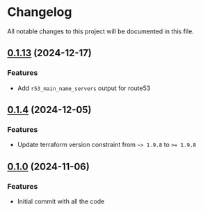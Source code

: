 # Changelog

All notable changes to this project will be documented in this file.
## [0.1.13]() (2024-12-17)
### Features
* Add `r53_main_name_servers` output for route53


## [0.1.4]() (2024-12-05)
### Features
* Update terraform version constraint from `~> 1.9.8` to `>= 1.9.8` 

## [0.1.0]() (2024-11-06)
### Features
* Initial commit with all the code

